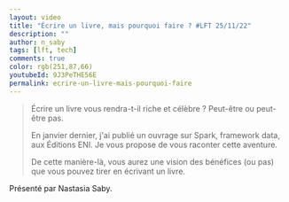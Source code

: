 ```yaml
---
layout: video
title: "Écrire un livre, mais pourquoi faire ? #LFT 25/11/22"
description: ""
author: n_saby
tags: [lft, tech]
comments: true
color: rgb(251,87,66)
youtubeId: 9J3PeTHE56E
permalink: ecrire-un-livre-mais-pourquoi-faire
---
```


> Écrire un livre vous rendra-t-il riche et célèbre ? Peut-être ou peut-être pas.
> 
> En janvier dernier, j'ai publié un ouvrage sur Spark, framework data, aux Éditions ENI. Je vous propose de vous raconter cette aventure.
> 
> De cette manière-là, vous aurez une vision des bénéfices (ou pas) que vous pouvez tirer en écrivant un livre.

Présenté par Nastasia Saby.
